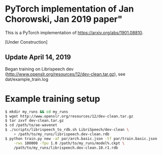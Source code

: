 # PyTorch implementation of Jan Chorowski, Jan 2019 paper"

This is a PyTorch implementation of https://arxiv.org/abs/1901.08810.

[Under Construction]

## Update April 14, 2019

Began training on Librispeech dev (http://www.openslr.org/resources/12/dev-clean.tar.gz),
see dat/example\_train.log

# Example training setup

```sh
$ mkdir my_runs && cd my_runs
$ wget http://www.openslr.org/resources/12/dev-clean.tar.gz
$ tar zxvf dev-clean.tar.gz
$ cd /path/to/ae-wavenet
$ ./scripts/librispeech_to_rdb.sh LibriSpeech/dev-clean \
    > /path/to/my_runs/librispeech.dev-clean.rdb 
$ python train.py new -af par/arch.basic.json -tf par/train.basic.json -nb 4 -si 10 \
    -rws 100000 -fpu 1.0 /path/to/my_runs/model%.ckpt \
    /path/to/my_runs/librispeech.dev-clean.10.r1.rdb
```

